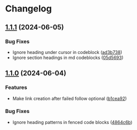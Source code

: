 # Changelog

## [1.1.1](https://github.com/jakewvincent/mkdnflow.nvim/compare/v1.1.0...v1.1.1) (2024-06-05)


### Bug Fixes

* Ignore heading under cursor in codeblock ([ad3b738](https://github.com/jakewvincent/mkdnflow.nvim/commit/ad3b73874c8c4b5f04d9c87b8303a0f776178344))
* Ignore section headings in md codeblocks ([05d5693](https://github.com/jakewvincent/mkdnflow.nvim/commit/05d569319241c7addcc5748c4800141dda18c559))

## [1.1.0](https://github.com/jakewvincent/mkdnflow.nvim/compare/v1.0.0...v1.1.0) (2024-06-04)


### Features

* Make link creation after failed follow optional ([b1cea92](https://github.com/jakewvincent/mkdnflow.nvim/commit/b1cea92882ea42e2c64219e8f5b6215f8e22306a))


### Bug Fixes

* Ignore heading patterns in fenced code blocks ([4864c6b](https://github.com/jakewvincent/mkdnflow.nvim/commit/4864c6ba1a6f8d4e20d0ac8370931c49c24c6625))
